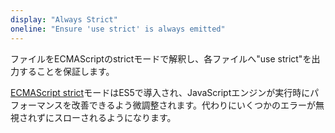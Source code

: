 ```yaml
---
display: "Always Strict"
oneline: "Ensure 'use strict' is always emitted"
---
```


ファイルをECMAScriptのstrictモードで解釈し、各ファイルへ"use strict"を出力することを保証します。

[ECMAScript strict](https://developer.mozilla.org/en-US/docs/Web/JavaScript/Reference/Strict_mode)モードはES5で導入され、JavaScriptエンジンが実行時にパフォーマンスを改善できるよう微調整されます。代わりにいくつかのエラーが無視されずにスローされるようになります。
